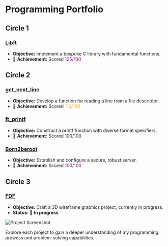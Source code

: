 # Programming Portfolio

## Circle 1

### [Libft](https://github.com/mferest/Cursus42/tree/main/Cursus42-main/Cursus/circle-00/Libft)
- **Objective:** Implement a bespoke C library with fundamental functions.
- 🚀 **Achievement:** Scored <span style="color:purple;">125/100</span>

## Circle 2

### [get_next_line](https://github.com/mferest/Cursus42/tree/main/Cursus42-main/Cursus/circle-01/get_next_line)
- **Objective:** Develop a function for reading a line from a file descriptor.
- 🚀 **Achievement:** Scored <span style="color:orange;">112/100</span>
  
### [ft_printf](https://github.com/mferest/Cursus42/tree/main/Cursus42-main/Cursus/circle-01/ft_printf)
- **Objective:** Construct a printf function with diverse format specifiers.
- 🚀 **Achievement:** Scored 100/100

### [Born2beroot](https://github.com/mferest/Cursus42/tree/main/Cursus42-main/Cursus/circle-01/Born2beroot)
- **Objective:** Establish and configure a secure, robust server.
- 🚀 **Achievement:** Scored <span style="color:purple;">100/100</span>

## Circle 3

### [FDF](Cursus42-main/Cursus/circle-02/fdf)
- **Objective:** Craft a 3D wireframe graphics project, currently in progress.
- **Status:** 🔧 **In progress**

![Project Screenshot](https://github.com/mferest/Cursus42/assets/139508718/16caf4be-0c23-4b86-a0d4-f1a7bc1a07f7)

Explore each project to gain a deeper understanding of my programming prowess and problem-solving capabilities.